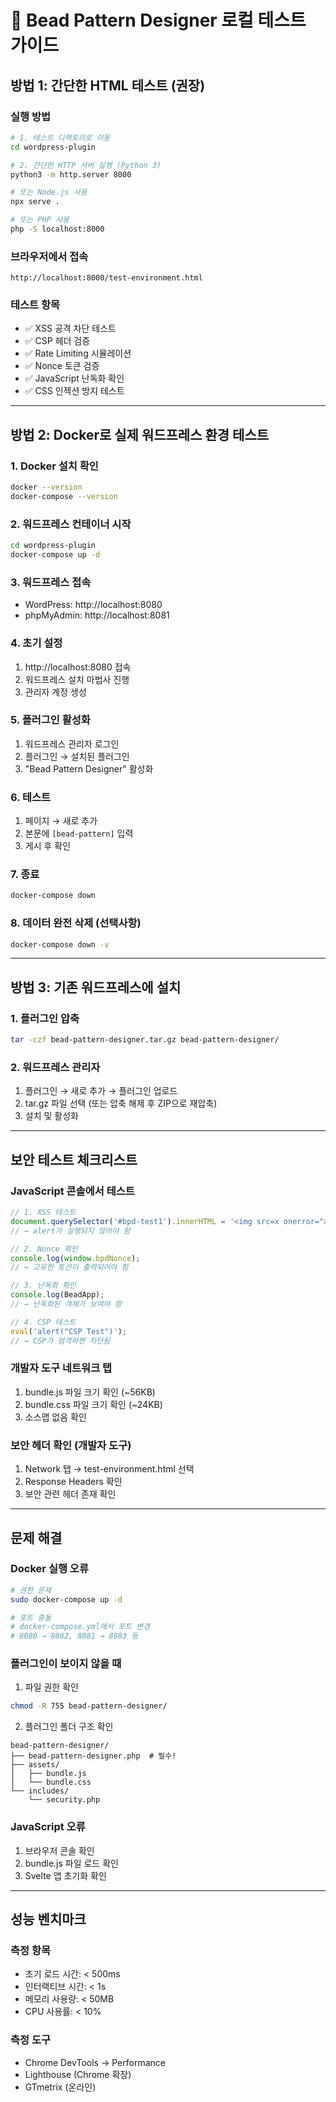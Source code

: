# 🧪 Bead Pattern Designer 로컬 테스트 가이드

## 방법 1: 간단한 HTML 테스트 (권장)

### 실행 방법
```bash
# 1. 테스트 디렉토리로 이동
cd wordpress-plugin

# 2. 간단한 HTTP 서버 실행 (Python 3)
python3 -m http.server 8000

# 또는 Node.js 사용
npx serve .

# 또는 PHP 사용
php -S localhost:8000
```

### 브라우저에서 접속
```
http://localhost:8000/test-environment.html
```

### 테스트 항목
- ✅ XSS 공격 차단 테스트
- ✅ CSP 헤더 검증
- ✅ Rate Limiting 시뮬레이션
- ✅ Nonce 토큰 검증
- ✅ JavaScript 난독화 확인
- ✅ CSS 인젝션 방지 테스트

---

## 방법 2: Docker로 실제 워드프레스 환경 테스트

### 1. Docker 설치 확인
```bash
docker --version
docker-compose --version
```

### 2. 워드프레스 컨테이너 시작
```bash
cd wordpress-plugin
docker-compose up -d
```

### 3. 워드프레스 접속
- WordPress: http://localhost:8080
- phpMyAdmin: http://localhost:8081

### 4. 초기 설정
1. http://localhost:8080 접속
2. 워드프레스 설치 마법사 진행
3. 관리자 계정 생성

### 5. 플러그인 활성화
1. 워드프레스 관리자 로그인
2. 플러그인 → 설치된 플러그인
3. "Bead Pattern Designer" 활성화

### 6. 테스트
1. 페이지 → 새로 추가
2. 본문에 `[bead-pattern]` 입력
3. 게시 후 확인

### 7. 종료
```bash
docker-compose down
```

### 8. 데이터 완전 삭제 (선택사항)
```bash
docker-compose down -v
```

---

## 방법 3: 기존 워드프레스에 설치

### 1. 플러그인 압축
```bash
tar -czf bead-pattern-designer.tar.gz bead-pattern-designer/
```

### 2. 워드프레스 관리자
1. 플러그인 → 새로 추가 → 플러그인 업로드
2. tar.gz 파일 선택 (또는 압축 해제 후 ZIP으로 재압축)
3. 설치 및 활성화

---

## 보안 테스트 체크리스트

### JavaScript 콘솔에서 테스트
```javascript
// 1. XSS 테스트
document.querySelector('#bpd-test1').innerHTML = '<img src=x onerror="alert(1)">';
// → alert가 실행되지 않아야 함

// 2. Nonce 확인
console.log(window.bpdNonce);
// → 고유한 토큰이 출력되어야 함

// 3. 난독화 확인
console.log(BeadApp);
// → 난독화된 객체가 보여야 함

// 4. CSP 테스트
eval('alert("CSP Test")');
// → CSP가 엄격하면 차단됨
```

### 개발자 도구 네트워크 탭
1. bundle.js 파일 크기 확인 (~56KB)
2. bundle.css 파일 크기 확인 (~24KB)
3. 소스맵 없음 확인

### 보안 헤더 확인 (개발자 도구)
1. Network 탭 → test-environment.html 선택
2. Response Headers 확인
3. 보안 관련 헤더 존재 확인

---

## 문제 해결

### Docker 실행 오류
```bash
# 권한 문제
sudo docker-compose up -d

# 포트 충돌
# docker-compose.yml에서 포트 변경
# 8080 → 8082, 8081 → 8083 등
```

### 플러그인이 보이지 않을 때
1. 파일 권한 확인
```bash
chmod -R 755 bead-pattern-designer/
```

2. 플러그인 폴더 구조 확인
```
bead-pattern-designer/
├── bead-pattern-designer.php  # 필수!
├── assets/
│   ├── bundle.js
│   └── bundle.css
└── includes/
    └── security.php
```

### JavaScript 오류
1. 브라우저 콘솔 확인
2. bundle.js 파일 로드 확인
3. Svelte 앱 초기화 확인

---

## 성능 벤치마크

### 측정 항목
- 초기 로드 시간: < 500ms
- 인터랙티브 시간: < 1s
- 메모리 사용량: < 50MB
- CPU 사용률: < 10%

### 측정 도구
- Chrome DevTools → Performance
- Lighthouse (Chrome 확장)
- GTmetrix (온라인)